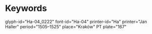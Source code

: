 # Keywords
glyph-id="Ha-04_0222"
font-id="Ha-04"
printer-id="Ha"
printer="Jan Haller"
period="1505–1525"
place="Kraków"
PT plate="167"
